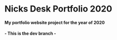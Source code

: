 # Nicks Desk Portfolio 2020

#### My portfolio website project for the year of 2020

#### - This is the dev branch - 